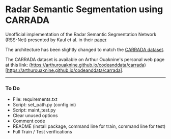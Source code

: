 # Radar Semantic Segmentation using CARRADA

Unofficial implementation of the Radar Semantic Segmentation Network (RSS-Net) presented by Kaul et al. in their [paper](https://arxiv.org/abs/2004.03451)

The architecture has been slightly changed to match the [CARRADA dataset](https://arxiv.org/abs/2005.01456).

The CARRADA dataset is available on Arthur Ouaknine's personal web page at this link: (https://arthurouaknine.github.io/codeanddata/carrada)[https://arthurouaknine.github.io/codeanddata/carrada].

---

### To Do
+ File: requirements.txt
+ Script: set_path.py (config.ini)
+ Script: maint_test.py
+ Clear unused options
+ Comment code
+ README (install package, command line for train, command line for test)
+ Full Train / Test verifications